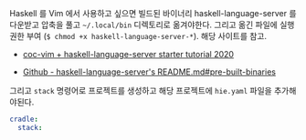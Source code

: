 Haskell 를 Vim 에서 사용하고 싶으면 빌드된 바이너리 haskell-language-server 를 다운받고 압축을 풀고 `~/.local/bin` 디렉토리로 옮겨야한다. 그리고 옮긴 파일에 실행 권한 부여 (`$ chmod +x haskell-language-server-*`). 해당 사이트를 참고.

- [coc-vim + haskell-language-server starter tutorial 2020](https://www.reddit.com/r/vim/comments/k3ar3i/cocvim_haskelllanguageserver_starter_tutorial_2020/)

- [Github - haskell-language-server's README.md#pre-built-binaries](https://github.com/haskell/haskell-language-server#pre-built-binaries)

그리고 `stack` 명령어로 프로젝트를 생성하고 해당 프로젝트에 `hie.yaml` 파일을 추가해야된다.

```yaml
cradle:
  stack:
```
